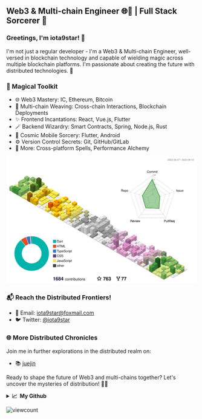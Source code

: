 ## Web3 & Multi-chain Engineer 🌐🚀 | Full Stack Sorcerer 🔗

### Greetings, I'm **iota9star**! 👋

I'm not just a regular developer - I'm a Web3 & Multi-chain Engineer, well-versed in blockchain technology and capable of wielding magic across multiple blockchain platforms. I'm passionate about creating the future with distributed technologies. 🌟

### 💼 Magical Toolkit

- 🌐 Web3 Mastery: IC, Ethereum, Bitcoin
- 🔗 Multi-chain Weaving: Cross-chain Interactions, Blockchain Deployments
- ✨ Frontend Incantations: React, Vue.js, Flutter
- 🪄 Backend Wizardry: Smart Contracts, Spring, Node.js, Rust
- 🌌 Cosmic Mobile Sorcery: Flutter, Android
- ⚙️ Version Control Secrets: Git, GitHub/GitLab
- 🚀 More: Cross-platform Spells, Performance Alchemy

![](profile-3d-contrib/profile-season-animate.svg)

### 📬 Reach the Distributed Frontiers!

- 📧 Email: [iota9star@foxmail.com](mailto:iota9star@foxmail.com)
- 🐦 Twitter: [@iota9star](https://twitter.com/iota9star)

### 🌐 More Distributed Chronicles

Join me in further explorations in the distributed realm on:

- 📚 [juejin](https://juejin.cn/user/1591748568562829)

Ready to shape the future of Web3 and multi-chains together? Let's uncover the mysteries of distribution! 🌈✨


<details>
  <summary><b>📈&nbsp;&nbsp;My Github</b></summary>
  <br>
  <img src='https://github-profile-trophy.vercel.app/?username=iota9star'>
  <img src='https://bad-apple-github-readme.vercel.app/api?show_bg=1&username=iota9star&hide_title=true'>
  <img src='http://cr-skills-chart-widget.azurewebsites.net/api/api?username=iota9star'>
  <img src='https://github-readme-stats.vercel.app/api/wakatime?username=iota9star&layout=compact'>
</details>


![viewcount](https://count.getloli.com/get/@iota9star?theme=rule34)
